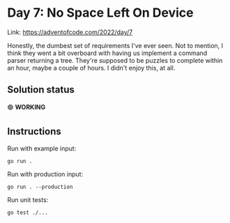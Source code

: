 # Day 7: No Space Left On Device

Link: https://adventofcode.com/2022/day/7

Honestly, the dumbest set of requirements I've ever seen. Not to mention, I think they went a bit overboard with having us implement a command parser returning a tree. They're supposed to be puzzles to complete within an hour, maybe a couple of hours. I didn't enjoy this, at all.

## Solution status

🟢 **WORKING**

## Instructions

Run with example input:

```shell
go run .
```

Run with production input:

```shell
go run . --production
```

Run unit tests:

```shell
go test ./...
```
